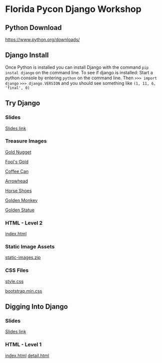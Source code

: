 # Florida Pycon Django Workshop

## Python Download
https://www.python.org/downloads/

## Django Install
Once Python is installed you can install Django with the command `pip instal django` on the command line.
To see if django is installed:
Start a python console by entering `python` on the command line. Then
`>>> import django`
`>>> django.VERSION` and you should see something like `(1, 11, 6, 'final', 0)`

## Try Django
### Slides
[Slides link](https://s3.amazonaws.com/courseware.codeschool.com/try_django/CodeSchool-TryDjango.pdf)

### Treasure Images
[Gold Nugget](https://s3.amazonaws.com/courseware.codeschool.com/try_django/images/treasuregram-gold-nugget.png)

[Fool's Gold](https://s3.amazonaws.com/courseware.codeschool.com/try_django/images/treasuregram-fools-gold.png)

[Coffee Can](https://s3.amazonaws.com/courseware.codeschool.com/try_django/images/treasuregram-coffee-can.png)

[Arrowhead](https://s3.amazonaws.com/courseware.codeschool.com/try_django/images/treasuregram-arrowhead.png)

[Horse Shoes](https://s3.amazonaws.com/courseware.codeschool.com/try_django/images/treasuregram-horseshoes.png)

[Golden Monkey](https://s3.amazonaws.com/courseware.codeschool.com/try_django/images/monkey_walking.jpg)

[Golden Statue](https://s3.amazonaws.com/courseware.codeschool.com/try_django/images/monkey_sitting.jpg)

### HTML - Level 2
[index.html](https://github.com/sarahholderness/Florida-Pycon-Django-Workshop/blob/level-2-section-3/Treasuregram/main_app/templates/index.html)

### Static Image Assets
[static-images.zip](https://s3.amazonaws.com/courseware.codeschool.com/try_django/static-images.zip)

### CSS Files
[style.css](https://raw.githubusercontent.com/sarahholderness/Florida-Pycon-Django-Workshop/master/Treasuregram/main_app/static/style.css)

[bootstrap.min.css](https://raw.githubusercontent.com/sarahholderness/Florida-Pycon-Django-Workshop/master/Treasuregram/main_app/static/bootstrap.min.css)

## Digging Into Django
### Slides
[Slides link](https://s3.amazonaws.com/courseware.codeschool.com/digging_into_django/slides/CodeSchool-DiggingIntoDjango.pdf)

### HTML - Level 1
[index.html](https://github.com/sarahholderness/Florida-Pycon-Django-Workshop/blob/digging-django-level-1-section-1/Treasuregram/main_app/templates/index.html)
[detail.html](https://github.com/sarahholderness/Florida-Pycon-Django-Workshop/blob/digging-django-level-1-section-2/Treasuregram/main_app/templates/detail.html)
